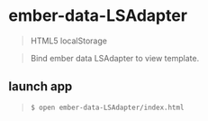 ember-data-LSAdapter
=====================

> HTML5 localStorage

> Bind ember data LSAdapter to view template.

## launch app

> `$ open ember-data-LSAdapter/index.html`
